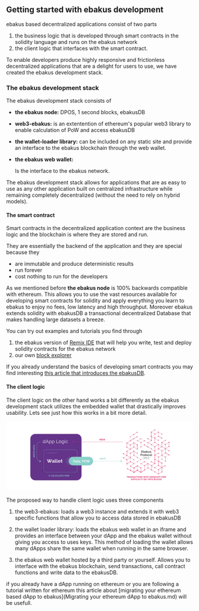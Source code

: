 ## Getting started with ebakus development

ebakus based decentralized applications consist of two parts 

1. the business logic that is developed through smart contracts in the solidity language and runs on the ebakus network  
2. the client logic that interfaces with the smart contract.

To enable developers produce highly responsive and frictionless decentralized applications that are a delight for users to use, we have created the ebakus development stack.

### The ebakus development stack

The ebakus development stack consists of

- **the ebakus node:**
  DPOS, 1 second blocks, ebakusDB

- **web3-ebakus:**
  is an extentention of ethereum's popular web3 library to enable calculation of PoW and access ebakusDB

- **the wallet-loader library:**
  can be included on any static site and provide an interface to the ebakus blockchain through the web wallet.

- **the ebakus web wallet:**

  Is the interface to the ebakus network.

The ebakus development stack allows for applications that are as easy to use as any other application built on centralized infrastructure while remaining completely decentralized (without the need to rely on hybrid models).  

#### The smart contract

Smart contracts in the decentralized application context are the business logic and the blockchain is where they are stored and run. 

They are essentially the backend of the application and they are special because they 

* are immutable and produce deterministic results
* run forever
* cost nothing to run for the developers

As we mentioned before **the ebakus node** is 100% backwards compatible with ethereum. This allows you to use the vast resources available for developing smart contracts for solidity and apply everything you learn to ebakus to enjoy no fees, low latency and high throughput. Moreover ebakus extends solidity with ebakusDB a transactional decentralized Database that makes handling large datasets a breeze.

You can try out examples and tutorials you find through

1. the ebakus version of [Remix IDE](https://remix.ebakus.com) that will help you write, test and deploy solidity contracts for the ebakus network
2. our own [block explorer](https://explorer.ebakus.com)

If you already understand the basics of developing smart contracts you may find interesting [this article that introduces the ebakusDB](https://medium.com/ebakus/introducing-ebakusdb-part-1-7ebe5013c0d0).



#### The client logic

The client logic on the other hand works a bit differently as the ebakus development stack utilizes the embedded wallet that drastically improves usability. Lets see just how this works in a bit more detail.

![alt text](../img/ebakus_if.jpg "ebakus interface")

The proposed way to handle client logic uses three components 

1. the web3-ebakus: loads a web3 instance and extends it with web3 specific functions that allow you to access data stored in ebakusDB
2. the wallet loader library: loads the ebakus web wallet in an iframe and provides an interface between your dApp and the ebakus wallet without giving you access to uses keys. This method of loading the wallet allows many dApps share the same wallet when running in the same browser.

3. the ebakus web wallet hosted by a third party or yourself. Allows you to interface with the ebakus blockchain, send transactions, call contract functions and write data to the ebakusDB.

if you already have a dApp running on ethereum or you are following a tutorial written for ethereum this article about [migrating your ethereum based dApp to ebakus](Migrating your ethereum dApp to ebakus.md) will be usefull.